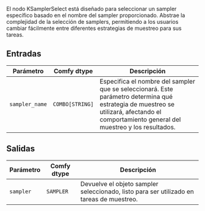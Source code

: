 El nodo KSamplerSelect está diseñado para seleccionar un sampler específico basado en el nombre del sampler proporcionado. Abstrae la complejidad de la selección de samplers, permitiendo a los usuarios cambiar fácilmente entre diferentes estrategias de muestreo para sus tareas.

## Entradas

| Parámetro         | Comfy dtype | Descripción                                                                                      |
|-------------------|-------------|------------------------------------------------------------------------------------------------|
| `sampler_name`    | `COMBO[STRING]` | Especifica el nombre del sampler que se seleccionará. Este parámetro determina qué estrategia de muestreo se utilizará, afectando el comportamiento general del muestreo y los resultados. |

## Salidas

| Parámetro   | Comfy dtype | Descripción                                                                 |
|-------------|-------------|-----------------------------------------------------------------------------|
| `sampler`   | `SAMPLER`   | Devuelve el objeto sampler seleccionado, listo para ser utilizado en tareas de muestreo. |
